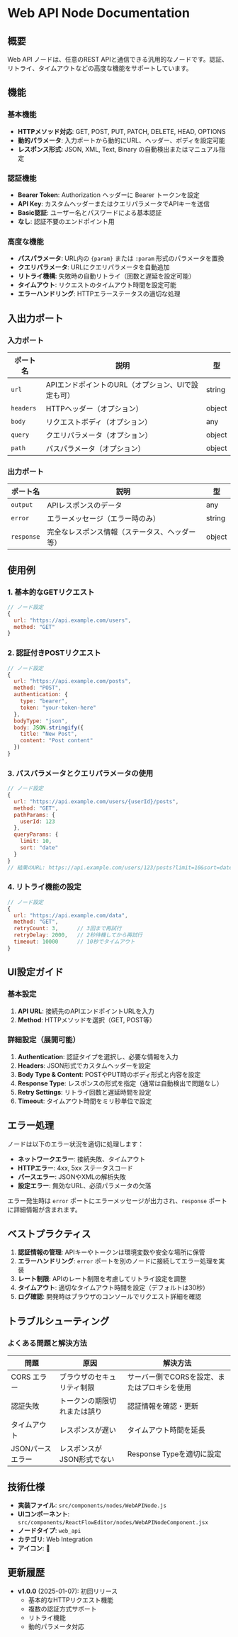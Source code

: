 # Web API Node Documentation

## 概要

Web API ノードは、任意のREST APIと通信できる汎用的なノードです。認証、リトライ、タイムアウトなどの高度な機能をサポートしています。

## 機能

### 基本機能
- **HTTPメソッド対応**: GET, POST, PUT, PATCH, DELETE, HEAD, OPTIONS
- **動的パラメータ**: 入力ポートから動的にURL、ヘッダー、ボディを設定可能
- **レスポンス形式**: JSON, XML, Text, Binary の自動検出またはマニュアル指定

### 認証機能
- **Bearer Token**: Authorization ヘッダーに Bearer トークンを設定
- **API Key**: カスタムヘッダーまたはクエリパラメータでAPIキーを送信
- **Basic認証**: ユーザー名とパスワードによる基本認証
- **なし**: 認証不要のエンドポイント用

### 高度な機能
- **パスパラメータ**: URL内の `{param}` または `:param` 形式のパラメータを置換
- **クエリパラメータ**: URLにクエリパラメータを自動追加
- **リトライ機構**: 失敗時の自動リトライ（回数と遅延を設定可能）
- **タイムアウト**: リクエストのタイムアウト時間を設定可能
- **エラーハンドリング**: HTTPエラーステータスの適切な処理

## 入出力ポート

### 入力ポート
| ポート名 | 説明 | 型 |
|---------|------|-----|
| `url` | APIエンドポイントのURL（オプション、UIで設定も可） | string |
| `headers` | HTTPヘッダー（オプション） | object |
| `body` | リクエストボディ（オプション） | any |
| `query` | クエリパラメータ（オプション） | object |
| `path` | パスパラメータ（オプション） | object |

### 出力ポート
| ポート名 | 説明 | 型 |
|---------|------|-----|
| `output` | APIレスポンスのデータ | any |
| `error` | エラーメッセージ（エラー時のみ） | string |
| `response` | 完全なレスポンス情報（ステータス、ヘッダー等） | object |

## 使用例

### 1. 基本的なGETリクエスト
```javascript
// ノード設定
{
  url: "https://api.example.com/users",
  method: "GET"
}
```

### 2. 認証付きPOSTリクエスト
```javascript
// ノード設定
{
  url: "https://api.example.com/posts",
  method: "POST",
  authentication: {
    type: "bearer",
    token: "your-token-here"
  },
  bodyType: "json",
  body: JSON.stringify({
    title: "New Post",
    content: "Post content"
  })
}
```

### 3. パスパラメータとクエリパラメータの使用
```javascript
// ノード設定
{
  url: "https://api.example.com/users/{userId}/posts",
  method: "GET",
  pathParams: {
    userId: 123
  },
  queryParams: {
    limit: 10,
    sort: "date"
  }
}
// 結果のURL: https://api.example.com/users/123/posts?limit=10&sort=date
```

### 4. リトライ機能の設定
```javascript
// ノード設定
{
  url: "https://api.example.com/data",
  method: "GET",
  retryCount: 3,      // 3回まで再試行
  retryDelay: 2000,   // 2秒待機してから再試行
  timeout: 10000      // 10秒でタイムアウト
}
```

## UI設定ガイド

### 基本設定
1. **API URL**: 接続先のAPIエンドポイントURLを入力
2. **Method**: HTTPメソッドを選択（GET, POST等）

### 詳細設定（展開可能）
1. **Authentication**: 認証タイプを選択し、必要な情報を入力
2. **Headers**: JSON形式でカスタムヘッダーを設定
3. **Body Type & Content**: POSTやPUT時のボディ形式と内容を設定
4. **Response Type**: レスポンスの形式を指定（通常は自動検出で問題なし）
5. **Retry Settings**: リトライ回数と遅延時間を設定
6. **Timeout**: タイムアウト時間をミリ秒単位で設定

## エラー処理

ノードは以下のエラー状況を適切に処理します：

- **ネットワークエラー**: 接続失敗、タイムアウト
- **HTTPエラー**: 4xx, 5xx ステータスコード
- **パースエラー**: JSONやXMLの解析失敗
- **設定エラー**: 無効なURL、必須パラメータの欠落

エラー発生時は `error` ポートにエラーメッセージが出力され、`response` ポートに詳細情報が含まれます。

## ベストプラクティス

1. **認証情報の管理**: APIキーやトークンは環境変数や安全な場所に保管
2. **エラーハンドリング**: `error` ポートを別のノードに接続してエラー処理を実装
3. **レート制限**: APIのレート制限を考慮してリトライ設定を調整
4. **タイムアウト**: 適切なタイムアウト時間を設定（デフォルトは30秒）
5. **ログ確認**: 開発時はブラウザのコンソールでリクエスト詳細を確認

## トラブルシューティング

### よくある問題と解決方法

| 問題 | 原因 | 解決方法 |
|------|------|----------|
| CORS エラー | ブラウザのセキュリティ制限 | サーバー側でCORSを設定、またはプロキシを使用 |
| 認証失敗 | トークンの期限切れまたは誤り | 認証情報を確認・更新 |
| タイムアウト | レスポンスが遅い | タイムアウト時間を延長 |
| JSONパースエラー | レスポンスがJSON形式でない | Response Typeを適切に設定 |

## 技術仕様

- **実装ファイル**: `src/components/nodes/WebAPINode.js`
- **UIコンポーネント**: `src/components/ReactFlowEditor/nodes/WebAPINodeComponent.jsx`
- **ノードタイプ**: `web_api`
- **カテゴリ**: Web Integration
- **アイコン**: 🔌

## 更新履歴

- **v1.0.0** (2025-01-07): 初回リリース
  - 基本的なHTTPリクエスト機能
  - 複数の認証方式サポート
  - リトライ機能
  - 動的パラメータ対応
